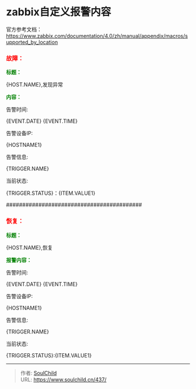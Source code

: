 # zabbix自定义报警内容

<!--more-->
官方参考文档：<a href="https://www.zabbix.com/documentation/4.0/zh/manual/appendix/macros/supported_by_location">https://www.zabbix.com/documentation/4.0/zh/manual/appendix/macros/supported_by_location</a>
<h3><span style="color: #ff0000; font-size: 12pt;"><strong>故障：</strong></span></h3>
<span style="color: #008000;"><strong>标题：</strong></span>

{HOST.NAME},发现异常

<span style="color: #008000;"><strong>内容：</strong></span>

告警时间:

{EVENT.DATE} {EVENT.TIME}

告警设备IP:

{HOSTNAME1}

告警信息:

{TRIGGER.NAME}

当前状态:

{TRIGGER.STATUS}：{ITEM.VALUE1}

##########################################
<h3><span style="font-size: 12pt;"><strong><span style="color: #ff0000;">恢复：</span></strong></span></h3>
<span style="color: #008000;"><strong>标题：</strong></span>

{HOST.NAME},恢复

<span style="color: #008000;"><strong>报警内容：</strong></span>

告警时间:

{EVENT.DATE} {EVENT.TIME}

告警设备IP:

{HOSTNAME1}

告警信息:

{TRIGGER.NAME}

当前状态:

{TRIGGER.STATUS}:{ITEM.VALUE1}


---

> 作者: [SoulChild](https://www.soulchild.cn)  
> URL: https://www.soulchild.cn/437/  

